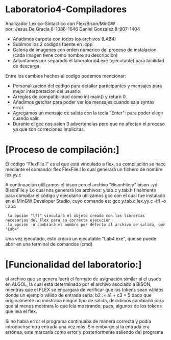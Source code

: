 # Laboratorio4-Compiladores
Analizador Lexico-Sintactico con Flex/Bison/MinGW  
por: Jesus De Gracia 8-1086-1646 
     Daniel Gonzalez 8-907-1404
     
     
 - Añadimos carpeta con todos los archivos (LAB4)
 - Subimos los 2 codigos fuente en .cpp 
 - Galeria de imagenes con orden numerico del proceso de instalacion (cada imagen tiene como nombre su descripcion)
 - Adjuntamos por separado el laboratorio4.exe (ejecutable) para facilidad de descarga
 
  Entre los cambios hechos al codigo podemos mencionar:
  
 - Personalizacion del codigo para detallar participantes y mensajes para mejor interpretacion del usuario.
 - Arreglos de compatibilidad como int main() y return 0.
 - Añadimos getchar para poder ver los mensajes cuando sale syntax error.
 - Agregamos un mensaje de salida con la tecla "Enter": para poder elegir cuando salir.
 - Durante el gcc nos salen 3 advertencias pero que no afectan el proceso ya que son correciones implicitas.
 
# [Proceso de compilación:]
 
 El código "FlexFile.l" es el que está vinculado a flex, su compilación se hace mediante el comando:
     flex FlexFile.l
 lo cual generará un fichero de nombre lex.yy.c 
 
 A continuación utilizamos el bison con el archivo "BisonFile.y"
     bison -yd BisonFile.y
 Lo cual nos generará los archivos:
     y.tab.c
     y.tab.h
 finalmente para compilar el código y ejecutarlo utilizamos gcc con el cual fue instalado en el MinGW Developer Studio, cuyo comando 
 es:
     gcc y.tab.c lex.yy.c -lfl -o Lab4
     
     la opción "lfl" vinculará el objeto creado con las librerías necesarias del Flex para su correcta ejecución
     la opción -o cambiará el nombre por defecto al archivo de salida, por "Lab4"
 Una vez ejecutado, esto creará un ejecutable "Lab4.exe", que se puede abrir en una terminal de comandos (cmd)    
 
# [Funcionalidad del laboratorio:]
 el archivo que se genera leerá el formato de asignación similar al el usado en ALGOL, la cual está determinado
 por el archivo asociado a BISON, mientras que el FLEX se encargará de verificar que los tokens sean válidos donde
 un ejemplo válido de entrada seria:
     b2 := a1 + c3 + 5
 dado que originalmente no mostraba ningún tipo de salida, decidimos cambiarlo para que al menos mostrara lo que leía
 mostrando, pues, algunos de los tokens que leía el flex.
 
 Si no habia error el programa continuaba de manera correcta y podía introducirse otra entrada una vez más. Sin embargo si la entrada era errónea, este marcaría como error y posteriormente saliendo del programa
 
 
 
 
 
